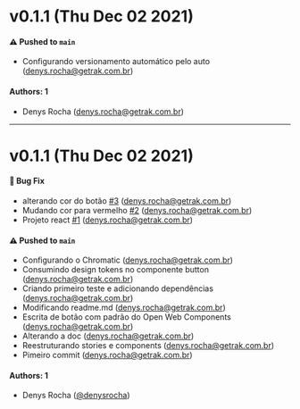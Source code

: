 # v0.1.1 (Thu Dec 02 2021)

#### ⚠️ Pushed to `main`

- Configurando versionamento automático pelo auto (denys.rocha@getrak.com.br)

#### Authors: 1

- Denys Rocha (denys.rocha@getrak.com.br)

---

# v0.1.1 (Thu Dec 02 2021)

#### 🐛 Bug Fix

- alterando cor do botão [#3](https://github.com/denysrocha/getrak-storybook/pull/3) (denys.rocha@getrak.com.br)
- Mudando cor para vermelho [#2](https://github.com/denysrocha/getrak-storybook/pull/2) (denys.rocha@getrak.com.br)
- Projeto react [#1](https://github.com/denysrocha/getrak-storybook/pull/1) (denys.rocha@getrak.com.br)

#### ⚠️ Pushed to `main`

- Configurando o Chromatic (denys.rocha@getrak.com.br)
- Consumindo design tokens no componente button (denys.rocha@getrak.com.br)
- Criando primeiro teste e adicionando dependências (denys.rocha@getrak.com.br)
- Modificando readme.md (denys.rocha@getrak.com.br)
- Escrita de botão com padrão do Open Web Components (denys.rocha@getrak.com.br)
- Alterando a doc (denys.rocha@getrak.com.br)
- Reestruturando stories e components (denys.rocha@getrak.com.br)
- Pimeiro commit (denys.rocha@getrak.com.br)

#### Authors: 1

- Denys Rocha ([@denysrocha](https://github.com/denysrocha))
